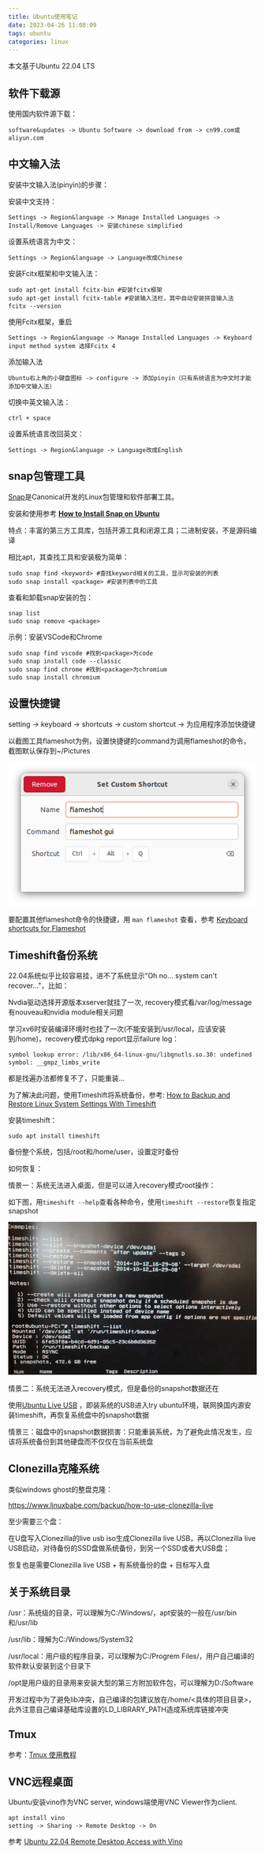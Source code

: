 ```yaml
---
title: Ubuntu使用笔记
date: 2023-04-26 11:08:09
tags: ubuntu
categories: linux
---
```


本文基于Ubuntu 22.04 LTS

## 软件下载源

使用国内软件源下载：

```
software&updates -> Ubuntu Software -> download from -> cn99.com或aliyun.com
```

## 中文输入法

安装中文输入法(pinyin)的步骤：

安装中文支持：

```
Settings -> Region&language -> Manage Installed Languages -> Install/Remove Languages -> 安装chinese simplified
```

设置系统语言为中文：

```
Settings -> Region&language -> Language改成Chinese
```

安装Fcitx框架和中文输入法：

```
sudo apt-get install fcitx-bin #安装fcitx框架
sudo apt-get install fcitx-table #安装输入法栏，其中自动安装拼音输入法
fcitx --version
```

使用Fcitx框架，重启

```
Settings -> Region&language -> Manage Installed Languages -> Keyboard input method system 选择Fcitx 4
```

添加输入法

```
Ubuntu右上角的小键盘图标 -> configure -> 添加pinyin（只有系统语言为中文时才能添加中文输入法）
```

切换中英文输入法：

```
ctrl + space
```

设置系统语言改回英文：

```
Settings -> Region&language -> Language改成English
```

## snap包管理工具

[Snap](https://snapcraft.io/store)是Canonical开发的Linux包管理和软件部署工具。 

安装和使用参考 [**How to Install Snap on Ubuntu**](https://phoenixnap.com/kb/install-snap-ubuntu#:~:text=1%20Start%20by%20updating%20packages%3A%0Asudo%20apt,update%202%20Enter%20the%20following%20command%3A)

特点：丰富的第三方工具库，包括开源工具和闭源工具；二进制安装，不是源码编译

相比apt，其查找工具和安装极为简单：

```
sudo snap find <keyword> #查找keyword相关的工具，显示可安装的列表
sudo snap install <package> #安装列表中的工具
```

查看和卸载snap安装的包：

```
snap list
sudo snap remove <package>
```

示例：安装VSCode和Chrome

```
sudo snap find vscode #找到<package>为code
sudo snap install code --classic
sudo snap find chrome #找到<package>为chromium
sudo snap install chromium
```

## 设置快捷键

setting -> keyboard -> shortcuts -> custom shortcut -> 为应用程序添加快捷键

以截图工具flameshot为例，设置快捷键的command为调用flameshot的命令，截图默认保存到~/Pictures

![image-20230505105544618](https://raw.githubusercontent.com/cursorhu/blog-images-on-picgo/master/images/202305051055723.png)

要配置其他flameshot命令的快捷键，用 `man flameshot` 查看，参考 [Keyboard shortcuts for Flameshot](https://flameshot.org/docs/guide/key-bindings/)

## Timeshift备份系统

22.04系统似乎比较容易挂，进不了系统显示"Oh no... system can't recover..."，比如：

Nvdia驱动选择开源版本xserver就挂了一次, recovery模式看/var/log/message有nouveau和nvidia module相关问题

学习xv6时安装编译环境时也挂了一次(不能安装到/usr/local，应该安装到/home)，recovery模式dpkg report显示failure log：

```
symbol lookup error: /lib/x86_64-linux-gnu/libgnutls.so.30: undefined symbol: __gmpz_limbs_write 
```

都是找遍办法都修复不了，只能重装...

为了解决此问题，使用Timeshift将系统备份，参考: [How to Backup and Restore Linux System Settings With Timeshift](https://itsfoss.com/backup-restore-linux-timeshift/)

安装timeshift：

```
sudo apt install timeshift
```

备份整个系统，包括/root和/home/user，设置定时备份

如何恢复：

情景一：系统无法进入桌面，但是可以进入recovery模式root操作：

如下图，用`timeshift --help`查看各种命令，使用`timeshift --restore`恢复指定snapshot

![image-20230508193100794](https://raw.githubusercontent.com/cursorhu/blog-images-on-picgo/master/images/202305081931009.png)

情景二：系统无法进入recovery模式，但是备份的snapshot数据还在

使用[Ubuntu Live USB](https://www.ubuntu.com/download/desktop/create-a-usb-stick-on-windows?ref=itsfoss.com) ，即装系统的USB进入try ubuntu环境，联网换国内源安装timeshift，再恢复系统盘中的snapshot数据

情景三：磁盘中的snapshot数据损害：只能重装系统，为了避免此情况发生，应该将系统备份到其他硬盘而不仅仅在当前系统盘

## Clonezilla克隆系统

类似windows ghost的整盘克隆：

https://www.linuxbabe.com/backup/how-to-use-clonezilla-live

至少需要三个盘：

在U盘写入Clonezilla的live usb iso生成Clonezilla live USB，再以Clonezilla live USB启动，对待备份的SSD盘做系统备份，到另一个SSD或者大USB盘；

恢复也是需要Clonezilla live USB + 有系统备份的盘 + 目标写入盘

## 关于系统目录

/usr：系统级的目录，可以理解为C:/Windows/，apt安装的一般在/usr/bin和/usr/lib

/usr/lib：理解为C:/Windows/System32

/usr/local：用户级的程序目录，可以理解为C:/Progrem Files/，用户自己编译的软件默认安装到这个目录下

/opt是用户级的目录用来安装大型的第三方附加软件包，可以理解为D:/Software

开发过程中为了避免lib冲突，自己编译的包建议放在/home/<具体的项目目录>，此外注意自己编译基础库设置的LD_LIBRARY_PATH造成系统库链接冲突

## Tmux

参考：[Tmux 使用教程](https://www.ruanyifeng.com/blog/2019/10/tmux.html)

## VNC远程桌面

Ubuntu安装vino作为VNC server, windows端使用VNC Viewer作为client.

```
apt install vino
setting -> Sharing -> Remote Desktop -> On
```

参考 [Ubuntu 22.04 Remote Desktop Access with Vino](https://www.answertopia.com/ubuntu/ubuntu-remote-desktop-access-with-vino/)
